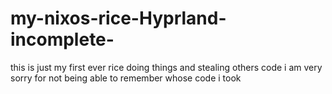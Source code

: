 # my-nixos-rice-Hyprland-incomplete-
this is just my first ever rice doing things and stealing others code i am very sorry for not being able to remember whose code i took

